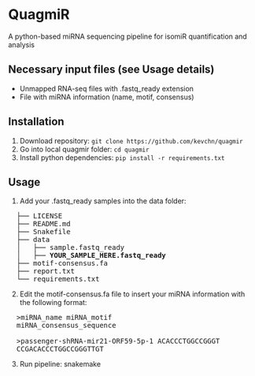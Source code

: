 # QuagmiR
A python-based miRNA sequencing pipeline for isomiR quantification and analysis

## Necessary input files (see Usage details)
- Unmapped RNA-seq files  with .fastq_ready extension
- File with miRNA information (name, motif, consensus)

## Installation
1. Download repository: `git clone https://github.com/kevchn/quagmir`
2. Go into local quagmir folder: `cd quagmir`
3. Install python dependencies: `pip install -r requirements.txt`

## Usage
<div>

1. Add your .fastq_ready samples into the data folder:

<pre>
  ├── LICENSE
  ├── README.md
  ├── Snakefile
  ├── data
  │   ├── sample.fastq_ready
  │   ├── <b>YOUR_SAMPLE_HERE.fastq_ready</b>
  ├── motif-consensus.fa
  ├── report.txt
  └── requirements.txt
</pre>

2. Edit the motif-consensus.fa file to insert your miRNA information with the following format:

<pre>
  >miRNA_name miRNA_motif
  miRNA_consensus_sequence

  >passenger-shRNA-mir21-ORF59-5p-1 ACACCCTGGCCGGGT
  CCGACACCCTGGCCGGGTTGT
</pre>

3. Run pipeline: snakemake

</div>
